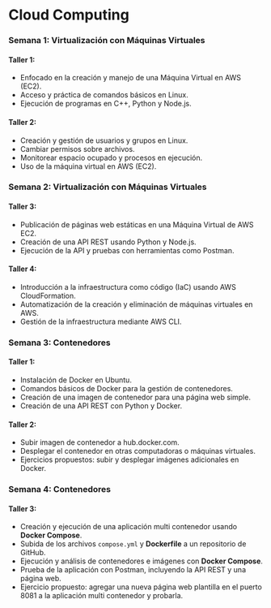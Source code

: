 
# Cloud Computing

### Semana 1: Virtualización con Máquinas Virtuales

#### Taller 1: 
- Enfocado en la creación y manejo de una Máquina Virtual en AWS (EC2).
- Acceso y práctica de comandos básicos en Linux.
- Ejecución de programas en C++, Python y Node.js.

#### Taller 2:
- Creación y gestión de usuarios y grupos en Linux.
- Cambiar permisos sobre archivos.
- Monitorear espacio ocupado y procesos en ejecución.
- Uso de la máquina virtual en AWS (EC2).


### Semana 2: Virtualización con Máquinas Virtuales

#### Taller 3:
- Publicación de páginas web estáticas en una Máquina Virtual de AWS EC2.
- Creación de una API REST usando Python y Node.js.
- Ejecución de la API y pruebas con herramientas como Postman.

#### Taller 4:
- Introducción a la infraestructura como código (IaC) usando AWS CloudFormation.
- Automatización de la creación y eliminación de máquinas virtuales en AWS.
- Gestión de la infraestructura mediante AWS CLI.

### Semana 3: Contenedores

#### Taller 1:
- Instalación de Docker en Ubuntu.
- Comandos básicos de Docker para la gestión de contenedores.
- Creación de una imagen de contenedor para una página web simple.
- Creación de una API REST con Python y Docker.

#### Taller 2:
- Subir imagen de contenedor a hub.docker.com.
- Desplegar el contenedor en otras computadoras o máquinas virtuales.
- Ejercicios propuestos: subir y desplegar imágenes adicionales en Docker.

### Semana 4: Contenedores

#### Taller 3:
- Creación y ejecución de una aplicación multi contenedor usando **Docker Compose**.
- Subida de los archivos `compose.yml` y **Dockerfile** a un repositorio de GitHub.
- Ejecución y análisis de contenedores e imágenes con **Docker Compose**.
- Prueba de la aplicación con Postman, incluyendo la API REST y una página web.
- Ejercicio propuesto: agregar una nueva página web plantilla en el puerto 8081 a la aplicación multi contenedor y probarla.


